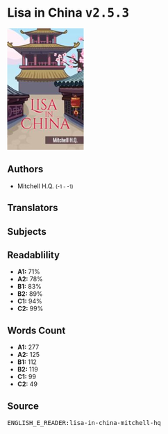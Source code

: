 # Lisa in China <kbd>v2.5.3</kbd>

![](./cover.medium.jpg "")

## Authors


 - Mitchell H.Q. <small>(-1 - -1)</small>

## Translators



## Subjects



## Readablility


 - **A1:** 71%
 - **A2:** 78%
 - **B1:** 83%
 - **B2:** 89%
 - **C1:** 94%
 - **C2:** 99%

## Words Count


 - **A1:** 277
 - **A2:** 125
 - **B1:** 112
 - **B2:** 119
 - **C1:** 99
 - **C2:** 49

## Source


<kbd>ENGLISH_E_READER:lisa-in-china-mitchell-hq</kbd>

